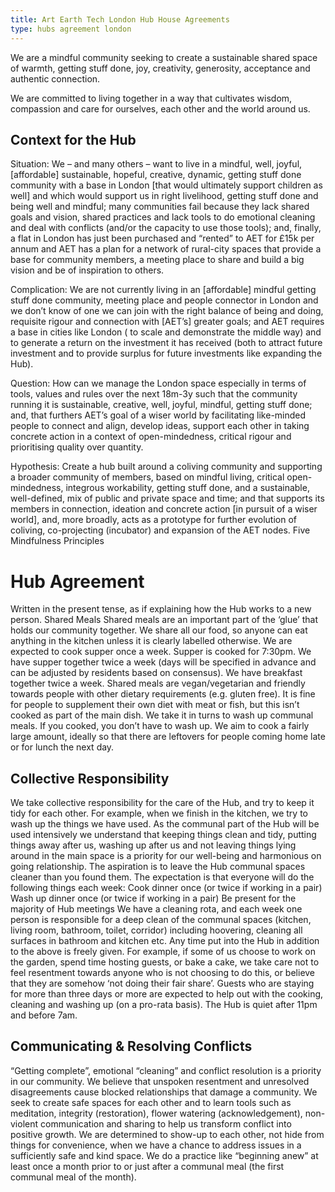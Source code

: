 ```yaml
---
title: Art Earth Tech London Hub House Agreements
type: hubs agreement london
---
```


We are a mindful community seeking to create a sustainable shared space of warmth, getting stuff done, joy, creativity, generosity, acceptance and authentic connection.

We are committed to living together in a way that cultivates wisdom, compassion and care for ourselves, each other and the world around us.


<h2> Context for the Hub </h2>
Situation: We – and many others – want to live in a mindful, well, joyful, [affordable] sustainable, hopeful, creative, dynamic, getting stuff done community with a base in London [that would ultimately support children as well] and which would support us in right livelihood, getting stuff done and being well and mindful; many communities fail because they lack shared goals and vision, shared practices and lack tools to do emotional cleaning and deal with conflicts (and/or the capacity to use those tools); and, finally, a flat in London has just been purchased and “rented” to AET for £15k per annum and AET has a plan for a network of rural-city spaces that provide a base for community members, a meeting place to share and build a big vision and be of inspiration to others.

Complication: We are not currently living in an [affordable] mindful getting stuff done community, meeting place and people connector in London and we don’t know of one we can join with the right balance of being and doing, requisite rigour and connection with [AET’s] greater goals;  and AET requires a base in cities like London ( to scale and demonstrate the middle way) and to generate a return on the investment it has received (both to attract future investment and to provide surplus for future investments like expanding the Hub).

Question: How can we manage the London space especially in terms of tools, values and rules over the next 18m-3y such that the community running it is sustainable, creative, well, joyful, mindful, getting stuff done; and, that furthers AET’s goal of a wiser world by facilitating like-minded people to connect and align, develop ideas, support each other in taking concrete action in a context of open-mindedness, critical rigour and prioritising quality over quantity.

Hypothesis: Create a hub built around a coliving community and supporting a broader community of members, based on mindful living, critical open-mindedness, integrous workability, getting stuff done, and a sustainable, well-defined, mix of public and private space and time; and that supports its members in connection, ideation and concrete action [in pursuit of a wiser world], and, more broadly, acts as a prototype for further evolution of coliving, co-projecting (incubator) and expansion of the AET nodes.
Five Mindfulness Principles

<h1>Hub Agreement</h1>
Written in the present tense, as if explaining how the Hub works to a new person.
Shared Meals
Shared meals are an important part of the ‘glue’ that holds our community together.
We share all our food, so anyone can eat anything in the kitchen unless it is clearly labelled otherwise.
We are expected to cook supper once a week. Supper is cooked for 7:30pm.
We have supper together twice a week (days will be specified in advance and can be adjusted by residents based on consensus).
We have breakfast together twice a week.
Shared meals are vegan/vegetarian and friendly towards people with other dietary requirements (e.g. gluten free). It is fine for people to supplement their own diet with meat or fish, but this isn’t cooked as part of the main dish.
We take it in turns to wash up communal meals. If you cooked, you don’t have to wash up. We aim to cook a fairly large amount, ideally so that there are leftovers for people coming home late or for lunch the next day.
<h2>Collective Responsibility</h2>
We take collective responsibility for the care of the Hub, and try to keep it tidy for each other. For example, when we finish in the kitchen, we try to wash up the things we have used.
As the communal part of the Hub will be used intensively we understand that keeping things clean and tidy, putting things away after us, washing up after us and not leaving things lying around in the main space is a priority for our well-being and harmonious on going relationship. The aspiration is to leave the Hub communal spaces cleaner than you found them.
The expectation is that everyone will do the following things each week:
Cook dinner once (or twice if working in a pair)
Wash up dinner once (or twice if working in a pair)
Be present for the majority of Hub meetings
We have a cleaning rota, and each week one person is responsible for a deep clean of the communal spaces (kitchen, living room, bathroom, toilet, corridor) including hoovering, cleaning all surfaces in bathroom and kitchen etc.
Any time put into the Hub in addition to the above is freely given. For example, if some of us choose to work on the garden, spend time hosting guests, or bake a cake, we take care not to feel resentment towards anyone who is not choosing to do this, or believe that they are somehow ‘not doing their fair share’.
Guests who are staying for more than three days or more are expected to help out with the cooking, cleaning and washing up (on a pro-rata basis).
The Hub is quiet after 11pm and before 7am.
<h2>Communicating & Resolving Conflicts</h2>
“Getting complete”, emotional “cleaning” and conflict resolution is a priority in our community.
We believe that unspoken resentment and unresolved disagreements cause blocked relationships that damage a community.
We seek to create safe spaces for each other and to learn tools such as meditation, integrity (restoration), flower watering (acknowledgement), non-violent communication and sharing to help us transform conflict into positive growth.
We are determined to show-up to each other, not hide from things for convenience, when we have a chance to address issues in a sufficiently safe and kind space.
We do a practice like “beginning anew” at least once a month prior to or just after a communal meal (the first communal meal of the month).
